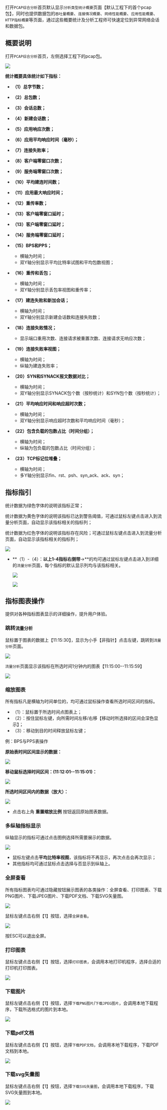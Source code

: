打开`PCAP综合分析`首页默认显示`分析类型统计概要`页面【默认工程下的首个pcap包】，同时也提供数据包的`吞吐量概要`、`连接情况概要`、`网络性能概要`、`应用性能概要`、`HTTP指标概要`等页面，通过这些概要统计及分析工程师可快速定位到异常网络会话和数据包。

## **概要说明**

打开`PCAP综合分析`首页，左侧选择工程下的pcap包。

![](./img/statinfo/00分析类型统计概要.png)

**统计概要具体统计如下指标：**

- **（1）总字节数；**
- **（2）总包数；**
- **（3）会话总数；**
- **（4）新建会话数；**
- **（5）应用响应次数；**
- **（6）应用平均响应时间（毫秒）；**
- **（7）连接失败率；**
- **（8）客户端零窗口次数；**
- **（9）服务端零窗口次数；**
- **（10）平均建连时间数；**
- **（11）应用最大响应时间；**
- **（12）重传率数；**
- **（13）客户端零窗口延时；**
- **（13）客户端零窗口延时；**
- **（14）服务端零窗口延时；**
- **（15）BPS和PPS；**
  - 横轴为时间；
  - 双Y轴分别显示平均比特率试图和平均包数视图；

- **（16）重传和丢包；**
  - 横轴为时间；
  - 双Y轴分别显示丢包率视图和重传率；

- **（17）建连失败和新加会话；**
  - 横轴为时间；
  - 双Y轴分别显示新建会话数和连接失败数；

- **（18）连接失败情况；**
  - 显示端口重用次数、连接请求被重置次数、连接请求无响应次数；

- **（19）连接失败率视图；**
  - 横轴为时间；
  - 纵轴为建连失败率；

- **（20）SYN和SYNACK报文数据对比；**
  - 横轴为时间；
  - 双Y轴分别显示SYNACK包个数（按秒统计）和SYN包个数（按秒统计）；

- **（21）平均响应时间和响应超时次数；**
  - 横轴为时间；
  - 双Y轴分别显示响应超时次数和平均响应时间（毫秒）；

- **（22）包含负载的包数占比（时间分组）；**
  - 横轴为时间；
  - 纵轴为包负载的包数占比（时间分组）；

- **（23）TCP标记位堆叠；**
  - 横轴为时间；
  - 多Y轴分别显示fin、rst、psh、syn_ack、ack、syn；




## 指标指引

统计数据为绿色字体的说明该指标正常；

统计数据为黄色字体的说明该指标已达到警告阈值，可通过鼠标左键点击进入到流量分析页面，自动显示该指标相关的指标列；

统计数据为红色字体的说明该指标存在风险；可通过鼠标左键点击进入到流量分析页面，自动显示该指标相关的指标列；

![](./img/statinfo/01.png)

- **（1）-（4）：**以上1-4指标右侧带**->**的均可通过鼠标左键点击进入到详细的`流量分析`页面，每个指标的默认显示列均与该指标相关。

  ![](./img/statinfo/021.png)

  ![](./img/statInfo/022.png)

  

## 指标图表操作

提供对各种指标图表显示的详细操作，提升用户体验。

### 跳转`流量分析`

鼠标置于图表的数据上【11:15:30】，显示为小手【非指针】点击左键，跳转到`流量分析`页面。

![](./img/statinfo/039.png)



`流量分析`页面显示该指标在所选时间1分钟内的图表【11:15:00--11:15:59】

![](./img/statinfo/0391.png)

### 缩放图表

所有指标凡是横轴为时间单位的，均可通过鼠标操作查看所选时间区间的指标。

- （1）：鼠标置于所选时间点图表上；
- （2）：按住鼠标左键，向所需时间左移/右移【移动时所选择的区间会深色显示】；
- （3）：移动到目的时间释放鼠标左键；

例：BPS与PPS表操作

**原始表时间区间显示的数据：**

![](./img/statinfo/036.png)



**移动鼠标选择时间区间：(11:12:01--11:15:01)：**

![](./img/statinfo/037.png)



**所选时间区间内的数据（放大）：**

![](./img/statinfo/038.png)

- 点击右上角 **重置缩放比例** 按钮返回原始图表数据。

  

### 多纵轴指标显示

纵轴显示的指标可通过点击图例选择所需要展示的数据。

![](./img/statinfo/0392.png)

- 鼠标左键点击**平均比特率视图**，该指标将不再显示，再次点击会再次显示；
- 其他指标均可通过鼠标点击选择与否显示到纵轴上。

### 全屏查看

所有指标图表均可通过隐藏按钮展示图表的各类操作：全屏查看、打印图表、下载PNG图片、下载JPEG图片、下载PDF文档、下载SVG矢量图。

![](./img/statinfo/03.png)



鼠标左键点击右侧【1】按钮，选择`全屏查看`。

![](./img/statinfo/031.png)

按ESC可以退出全屏。

### 打印图表

鼠标左键点击右侧【1】按钮，选择`打印图表`，会调用本地打印机程序，选择合适的打印机打印图表。

![](./img/statinfo/032.png)

### 下载图片

鼠标左键点击右侧【1】按钮，选择`下载PNG图片`/`下载JPEG图片`，会调用本地下载程序，下载所选格式的图片到本地。

![](./img/statinfo/033.png)

### 下载pdf文档

鼠标左键点击右侧【1】按钮，选择`下载PDF文档`，会调用本地下载程序，下载PDF文档到本地。

![](./img/statInfo/034.png)

### 下载svg矢量图

鼠标左键点击右侧【1】按钮，选择`下载SVG矢量图`，会调用本地下载程序，下载SVG矢量图到本地。

![](./img/statinfo/035.png)
